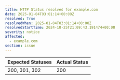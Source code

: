 ```yaml
---
title: HTTP Status resolved for example.com
date: 2025-01-04T03:01:14+00:00Z
resolved: True
resolvedWhen: 2025-01-04T03:01:14+00:00Z
resolvedStartTime: 2024-10-25T21:09:43.191474+00:00
severity: notice
affected:
  - example.com
section: issue
---
```


| Expected Statuses | Actual Status  |
|-------------------|----------------|
| 200, 301, 302 | 200 |
